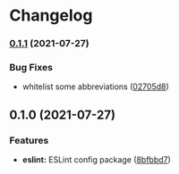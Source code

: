 # Changelog

### [0.1.1](https://www.github.com/PiNetwork-js/beauty/compare/eslint-config-v0.1.0...eslint-config-v0.1.1) (2021-07-27)


### Bug Fixes

* whitelist some abbreviations ([02705d8](https://www.github.com/PiNetwork-js/beauty/commit/02705d824ff009cecd586ae5b763f25dca9e9bcb))

## 0.1.0 (2021-07-27)


### Features

* **eslint:** ESLint config package ([8bfbbd7](https://www.github.com/PiNetwork-js/beauty/commit/8bfbbd7bcc0ff4b6a6a96948d37a74b987cb0fe4))
